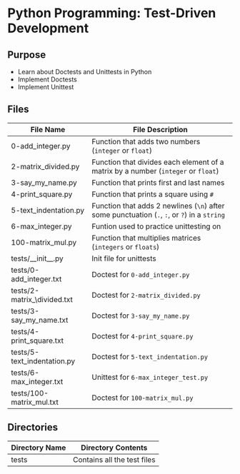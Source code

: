 # Python Programming: Test-Driven Development

## Purpose
* Learn about Doctests and Unittests in Python
* Implement Doctests
* Implement Unittest

## Files

| File Name | File Description |
| --------- | ---------------- |
| 0-add\_integer.py | Function that adds two numbers (`integer` or `float`) |
| 2-matrix\_divided.py | Function that divides each element of a matrix by a number (`integer` or `float`) |
| 3-say\_my\_name.py | Function that prints first and last names |
| 4-print\_square.py | Function that prints a square using `#` |
| 5-text\_indentation.py | Function that adds 2 newlines (`\n`) after some punctuation (`.`, `:`, or `?`) in a `string` |
| 6-max\_integer.py | Funtion used to practice unittesting on |
| 100-matrix\_mul.py | Function that multiplies matrices (`integers` or `floats`) |
| tests/\_\_init\_\_.py | Init file for unittests |
| tests/0-add\_integer.txt | Doctest for `0-add_integer.py` |
| tests/2-matrix_\divided.txt | Doctest for `2-matrix_divided.py` |
| tests/3-say\_my\_name.txt | Doctest for `3-say_my_name.py` |
| tests/4-print\_square.txt | Doctest for `4-print_square.py` |
| tests/5-text\_indentation.py | Doctest for `5-text_indentation.py` |
| tests/6-max\_integer.txt | Unittest for `6-max_integer_test.py` |
| tests/100-matrix\_mul.txt | Doctest for `100-matrix_mul.py` |

## Directories

| Directory Name | Directory Contents |
| -------------- | ------------------ |
| tests | Contains all the test files
